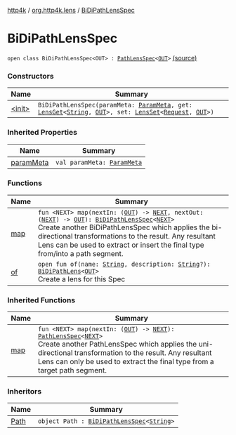 [http4k](../../index.md) / [org.http4k.lens](../index.md) / [BiDiPathLensSpec](./index.md)

# BiDiPathLensSpec

`open class BiDiPathLensSpec<OUT> : `[`PathLensSpec`](../-path-lens-spec/index.md)`<`[`OUT`](index.md#OUT)`>` [(source)](https://github.com/http4k/http4k/blob/master/http4k-core/src/main/kotlin/org/http4k/lens/path.kt#L57)

### Constructors

| Name | Summary |
|---|---|
| [&lt;init&gt;](-init-.md) | `BiDiPathLensSpec(paramMeta: `[`ParamMeta`](../-param-meta/index.md)`, get: `[`LensGet`](../-lens-get/index.md)`<`[`String`](https://kotlinlang.org/api/latest/jvm/stdlib/kotlin/-string/index.html)`, `[`OUT`](index.md#OUT)`>, set: `[`LensSet`](../-lens-set/index.md)`<`[`Request`](../../org.http4k.core/-request/index.md)`, `[`OUT`](index.md#OUT)`>)` |

### Inherited Properties

| Name | Summary |
|---|---|
| [paramMeta](../-path-lens-spec/param-meta.md) | `val paramMeta: `[`ParamMeta`](../-param-meta/index.md) |

### Functions

| Name | Summary |
|---|---|
| [map](map.md) | `fun <NEXT> map(nextIn: (`[`OUT`](index.md#OUT)`) -> `[`NEXT`](map.md#NEXT)`, nextOut: (`[`NEXT`](map.md#NEXT)`) -> `[`OUT`](index.md#OUT)`): `[`BiDiPathLensSpec`](./index.md)`<`[`NEXT`](map.md#NEXT)`>`<br>Create another BiDiPathLensSpec which applies the bi-directional transformations to the result. Any resultant Lens can be used to extract or insert the final type from/into a path segment. |
| [of](of.md) | `open fun of(name: `[`String`](https://kotlinlang.org/api/latest/jvm/stdlib/kotlin/-string/index.html)`, description: `[`String`](https://kotlinlang.org/api/latest/jvm/stdlib/kotlin/-string/index.html)`?): `[`BiDiPathLens`](../-bi-di-path-lens/index.md)`<`[`OUT`](index.md#OUT)`>`<br>Create a lens for this Spec |

### Inherited Functions

| Name | Summary |
|---|---|
| [map](../-path-lens-spec/map.md) | `fun <NEXT> map(nextIn: (`[`OUT`](../-path-lens-spec/index.md#OUT)`) -> `[`NEXT`](../-path-lens-spec/map.md#NEXT)`): `[`PathLensSpec`](../-path-lens-spec/index.md)`<`[`NEXT`](../-path-lens-spec/map.md#NEXT)`>`<br>Create another PathLensSpec which applies the uni-directional transformation to the result. Any resultant Lens can only be used to extract the final type from a target path segment. |

### Inheritors

| Name | Summary |
|---|---|
| [Path](../-path/index.md) | `object Path : `[`BiDiPathLensSpec`](./index.md)`<`[`String`](https://kotlinlang.org/api/latest/jvm/stdlib/kotlin/-string/index.html)`>` |
